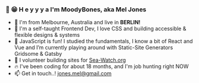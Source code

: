 ### 👋 😁   H e y y y a  I'm MoodyBones, aka Mel Jones

- 🐨 I'm from Melbourne, Australia and live in **BERLIN!**
- 💝 I'm a self-taught Frontend Dev, I love CSS and building accessible & flexible designs & systems
- 🌱 JavaScript is fun! I studied the fundamentals, I know a bit of React and Vue and I’m currently playing around with Static-Site Generators Gridsome & Gatsby
- 👐 I volunteer building sites for [Sea-Watch.org](https://github.com/sea-watch)
- 🔥 I've been coding for about 18 months, and I'm job hunting right NOW
- 📫 Get in touch..! jones.mel@gmail.com

<!--
**MoodyBones/MoodyBones** is a ✨ _special_ ✨ repository because its `README.md` (this file) appears on your GitHub profile.

Here are some ideas to get you started:

- 🔭 I’m currently working on ...
- 🌱 I’m currently learning ...
- 👯 I’m looking to collaborate on ...
- 🤔 I’m looking for help with ...
- 💬 Ask me about ...
- 📫 How to reach me: ...
- 😄 Pronouns: ...
- ⚡ Fun fact: ...
-->
